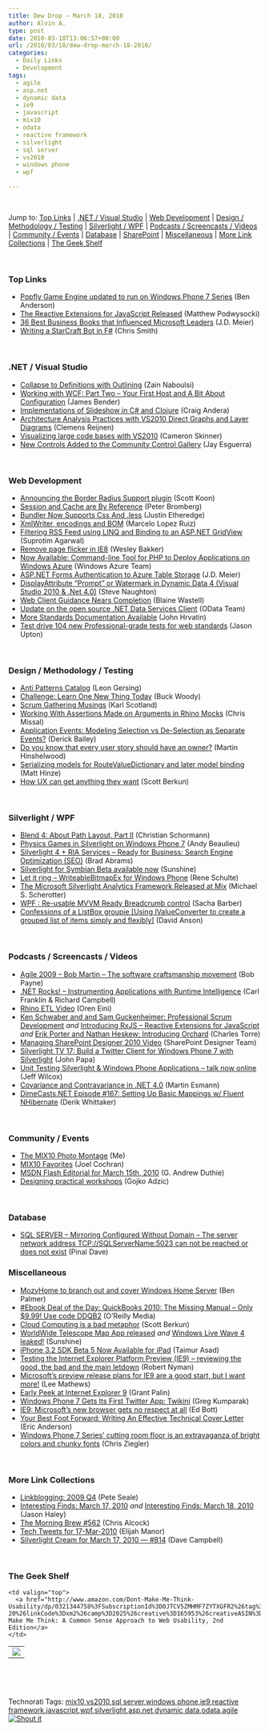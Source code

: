 ```yaml
---
title: Dew Drop – March 18, 2010
author: Alvin A.
type: post
date: 2010-03-18T13:06:57+00:00
url: /2010/03/18/dew-drop-march-18-2010/
categories:
  - Daily Links
  - Development
tags:
  - agile
  - asp.net
  - dynamic data
  - ie9
  - javascript
  - mix10
  - odata
  - reactive framework
  - silverlight
  - sql server
  - vs2010
  - windows phone
  - wpf

---
```

&#160;

Jump to: [Top Links][1] | [.NET / Visual Studio][2] | [Web Development][3] | [Design / Methodology / Testing][4] | [Silverlight / WPF][5] | [Podcasts / Screencasts / Videos][6] | [Community / Events][7] | [Database][8] | [SharePoint][9] | [Miscellaneous][10] | [More Link Collections][11] | [The Geek Shelf][12] 

&#160;

### <a name="top"></a>Top Links

  * [Popfly Game Engine updated to run on Windows Phone 7 Series][13] (Ben Anderson)
  * [The Reactive Extensions for JavaScript Released][14] (Matthew Podwysocki)
  * [36 Best Business Books that Influenced Microsoft Leaders][15] (J.D. Meier)
  * [Writing a StarCraft Bot in F#][16] (Chris Smith)

&#160;

### <a name="dotnet"></a>.NET / Visual Studio

  * [Collapse to Definitions with Outlining][17] (Zain Naboulsi)
  * [Working with WCF: Part Two – Your First Host and A Bit About Configuration][18] (James Bender)
  * [Implementations of Slideshow in C# and Clojure][19] (Craig Andera)
  * [Architecture Analysis Practices with VS2010 Direct Graphs and Layer Diagrams][20] (Clemens Reijnen)
  * [Visualizing large code bases with VS2010][21] (Cameron Skinner)
  * [New Controls Added to the Community Control Gallery][22] (Jay Esguerra)

&#160;

### <a name="web"></a>Web Development

  * [Announcing the Border Radius Support plugin][23] (Scott Koon)
  * [Session and Cache are By Reference][24] (Peter Bromberg)
  * [Bundler Now Supports Css And .less][25] (Justin Etheredge)
  * [XmlWriter, encodings and BOM][26] (Marcelo Lopez Ruiz)
  * [Filtering RSS Feed using LINQ and Binding to an ASP.NET GridView][27] (Suprotim Agarwal)
  * [Remove page flicker in IE8][28] (Wesley Bakker)
  * [Now Available: Command-line Tool for PHP to Deploy Applications on Windows Azure][29] (Windows Azure Team)
  * [ASP.NET Forms Authentication to Azure Table Storage][30] (J.D. Meier)
  * [DisplayAttribute “Prompt” or Watermark in Dynamic Data 4 (Visual Studio 2010 & .Net 4.0)][31] (Steve Naughton)
  * [Web Client Guidance Nears Completion][32] (Blaine Wastell)
  * [Update on the open source .NET Data Services Client][33] (OData Team)
  * [More Standards Documentation Available][34] (John Hrvatin)
  * [Test drive 104 new Professional-grade tests for web standards][35] (Jason Upton)

&#160;

### <a name="design"></a>Design / Methodology / Testing

  * [Anti Patterns Catalog][36] (Leon Gersing)
  * [Challenge: Learn One New Thing Today][37] (Buck Woody)
  * [Scrum Gathering Musings][38] (Karl Scotland)
  * [Working With Assertions Made on Arguments in Rhino Mocks][39] (Chris Missal)
  * [Application Events: Modeling Selection vs De-Selection as Separate Events?][40] (Derick Bailey)
  * [Do you know that every user story should have an owner?][41] (Martin Hinshelwood)
  * [Serializing models for RouteValueDictionary and later model binding][42] (Matt Hinze)
  * [How UX can get anything they want][43] (Scott Berkun)

&#160;

### <a name="silverlight"></a>Silverlight / WPF

  * [Blend 4: About Path Layout, Part II][44] (Christian Schormann)
  * [Physics Games in Silverlight on Windows Phone 7][45] (Andy Beaulieu)
  * [Silverlight 4 + RIA Services &#8211; Ready for Business: Search Engine Optimization (SEO)][46] (Brad Abrams)
  * [Silverlight for Symbian Beta available now][47] (Sunshine)
  * [Let it ring &#8211; WriteableBitmapEx for Windows Phone][48] (Rene Schulte)
  * [The Microsoft Silverlight Analytics Framework Released at Mix][49] (Michael S. Scherotter)
  * [WPF : Re-usable MVVM Ready Breadcrumb control][50] (Sacha Barber)
  * [Confessions of a ListBox groupie [Using IValueConverter to create a grouped list of items simply and flexibly]][51] (David Anson)

&#160;

### <a name="podcasts"></a>Podcasts / Screencasts / Videos

  * [Agile 2009 &#8211; Bob Martin &#8211; The software craftsmanship movement][52] (Bob Payne)
  * [.NET Rocks! &#8211; Instrumenting Applications with Runtime Intelligence][53] (Carl Franklin & Richard Campbell)
  * [Rhino ETL Video][54] (Oren Eini)
  * [Ken Schwaber and and Sam Guckenheimer: Professional Scrum Development][55] _and_&#160;[Introducing RxJS &#8211; Reactive Extensions for JavaScript][56] _and_&#160;[Erik Porter and Nathan Heskew: Introducing Orchard][57] (Charles Torre)
  * [Managing SharePoint Designer 2010 Video][58] (SharePoint Designer Team)
  * [Silverlight TV 17: Build a Twitter Client for Windows Phone 7 with Silverlight][59] (John Papa)
  * [Unit Testing Silverlight & Windows Phone Applications – talk now online][60] (Jeff Wilcox)
  * [Covariance and Contravariance in .NET 4.0][61] (Martin Esmann)
  * [DimeCasts.NET Episode #167: Setting Up Basic Mappings w/ Fluent NHibernate][62] (Derik Whittaker)

&#160;

### <a name="events"></a>Community / Events

  * [The MIX10 Photo Montage][63] (Me)
  * [MIX10 Favorites][64] (Joel Cochran)
  * [MSDN Flash Editorial for March 15th, 2010][65] (G. Andrew Duthie)
  * [Designing practical workshops][66] (Gojko Adzic)

&#160;

### <a name="db"></a>Database

  * [SQL SERVER – Mirroring Configured Without Domain – The server network address TCP://SQLServerName:5023 can not be reached or does not exist][67] (Pinal Dave)

<a name="sp"></a>

### <a name="misc"></a>Miscellaneous

  * [MozyHome to branch out and cover Windows Home Server][68] (Ben Palmer)
  * [#Ebook Deal of the Day: QuickBooks 2010: The Missing Manual &#8211; Only $9.99! Use code DDQB2][69] (O&#8217;Reilly Media)
  * [Cloud Computing is a bad metaphor][70] (Scott Berkun)
  * [WorldWide Telescope Map App released][71] _and_&#160;[Windows Live Wave 4 leaked!][72] (Sunshine)
  * [iPhone 3.2 SDK Beta 5 Now Available for iPad][73] (Taimur Asad)
  * [Testing the Internet Explorer Platform Preview (IE9) – reviewing the good, the bad and the main letdown][74] (Robert Nyman)
  * [Microsoft&#8217;s preview release plans for IE9 are a good start, but I want more!][75] (Lee Mathews)
  * [Early Peek at Internet Explorer 9][76] (Grant Palin)
  * [Windows Phone 7 Gets Its First Twitter App: Twikini][77] (Greg Kumparak)
  * [IE9: Microsoft&#8217;s new browser gets no respect at all][78] (Ed Bott)
  * [Your Best Foot Forward: Writing An Effective Technical Cover Letter][79] (Eric Anderson)
  * [Windows Phone 7 Series&#8217; cutting room floor is an extravaganza of bright colors and chunky fonts][80] (Chris Ziegler)

&#160;

### <a name="links"></a>More Link Collections

  * [Linkblogging: 2009 Q4][81] (Pete Seale)
  * [Interesting Finds: March 17, 2010][82] _and_&#160;[Interesting Finds: March 18, 2010][83] (Jason Haley)
  * [The Morning Brew #562][84] (Chris Alcock)
  * [Tech Tweets for 17-Mar-2010][85] (Elijah Manor)
  * [Silverlight Cream for March 17, 2010 &#8212; #814][86] (Dave Campbell)

&#160;

### <a name="shelf"></a>The Geek Shelf

<table border="0" cellspacing="0" cellpadding="0">
  <tr>
    <td>
      <img data-recalc-dims="1" decoding="async" src="https://i0.wp.com/ecx.images-amazon.com/images/I/51mxPp49wRL._SL160_.jpg?w=660" />
    </td>
    
    <td valign="top">
      <a href="http://www.amazon.com/Dont-Make-Me-Think-Usability/dp/0321344758%3FSubscriptionId%3D0JTCV5ZMHMF7ZYTXGFR2%26tag%3Dalvinashcraft-20%26linkCode%3Dxm2%26camp%3D2025%26creative%3D165953%26creativeASIN%3D0321344758">Don&#8217;t Make Me Think: A Common Sense Approach to Web Usability, 2nd Edition</a>
    </td>
  </tr>
</table>

&#160;

<div style="padding-bottom: 0px; margin: 0px; padding-left: 0px; padding-right: 0px; display: inline; float: none; padding-top: 0px" id="scid:C16BAC14-9A3D-4c50-9394-FBFEF7A93539:f5c5072c-c2cd-4e13-bcdb-560bf7964485" class="wlWriterSmartContent">
  <!--dotnetkickit-->
</div>

&#160;

<div style="padding-bottom: 0px; margin: 0px; padding-left: 0px; padding-right: 0px; display: inline; float: none; padding-top: 0px" id="scid:0767317B-992E-4b12-91E0-4F059A8CECA8:da7437c7-87db-47ed-b5e9-bd2bf6bd955a" class="wlWriterSmartContent">
  Technorati Tags: <a href="http://technorati.com/tags/mix10" rel="tag">mix10</a>,<a href="http://technorati.com/tags/vs2010" rel="tag">vs2010</a>,<a href="http://technorati.com/tags/sql+server" rel="tag">sql server</a>,<a href="http://technorati.com/tags/windows+phone" rel="tag">windows phone</a>,<a href="http://technorati.com/tags/ie9" rel="tag">ie9</a>,<a href="http://technorati.com/tags/reactive+framework" rel="tag">reactive framework</a>,<a href="http://technorati.com/tags/javascript" rel="tag">javascript</a>,<a href="http://technorati.com/tags/wpf" rel="tag">wpf</a>,<a href="http://technorati.com/tags/silverlight" rel="tag">silverlight</a>,<a href="http://technorati.com/tags/asp.net" rel="tag">asp.net</a>,<a href="http://technorati.com/tags/dynamic+data" rel="tag">dynamic data</a>,<a href="http://technorati.com/tags/odata" rel="tag">odata</a>,<a href="http://technorati.com/tags/agile" rel="tag">agile</a>
</div>

<div class="wlWriterHeaderFooter" style="margin:0px; padding:0px 0px 0px 0px;">
  <div class="shoutIt">
    <a rev="vote-for" href="http://dotnetshoutout.com/Submit?url=http%3a%2f%2fwww.alvinashcraft.com%2f2010%2f03%2f18%2fdew-drop-march-18-2010%2f&title=Dew+Drop+-+March+18%2c+2010"><img decoding="async" alt="Shout it" src="http://dotnetshoutout.com/image.axd?url=https://morningdew-bpc6g3a0fgaxdxcu.eastus2-01.azurewebsites.net/2010/03/18/dew-drop-march-18-2010/" style="border:0px" /></a>
  </div>
</div>

 [1]: https://morningdew-bpc6g3a0fgaxdxcu.eastus2-01.azurewebsites.net/#top
 [2]: https://morningdew-bpc6g3a0fgaxdxcu.eastus2-01.azurewebsites.net/#dotnet
 [3]: https://morningdew-bpc6g3a0fgaxdxcu.eastus2-01.azurewebsites.net/#web
 [4]: https://morningdew-bpc6g3a0fgaxdxcu.eastus2-01.azurewebsites.net/#design
 [5]: https://morningdew-bpc6g3a0fgaxdxcu.eastus2-01.azurewebsites.net/#silverlight
 [6]: https://morningdew-bpc6g3a0fgaxdxcu.eastus2-01.azurewebsites.net/#podcasts
 [7]: https://morningdew-bpc6g3a0fgaxdxcu.eastus2-01.azurewebsites.net/#events
 [8]: https://morningdew-bpc6g3a0fgaxdxcu.eastus2-01.azurewebsites.net/#db
 [9]: https://morningdew-bpc6g3a0fgaxdxcu.eastus2-01.azurewebsites.net/#sp
 [10]: https://morningdew-bpc6g3a0fgaxdxcu.eastus2-01.azurewebsites.net/#misc
 [11]: https://morningdew-bpc6g3a0fgaxdxcu.eastus2-01.azurewebsites.net/#links
 [12]: https://morningdew-bpc6g3a0fgaxdxcu.eastus2-01.azurewebsites.net/#shelf
 [13]: http://blogs.msdn.com/ben_anderson/archive/2010/03/17/popfly-game-engine-updated-to-run-on-windows-phone-7-series.aspx
 [14]: http://codebetter.com/blogs/matthew.podwysocki/archive/2010/03/17/the-reactive-extensions-for-javascript-released.aspx
 [15]: http://feedproxy.google.com/~r/SourcesOfInsight/~3/l8jJmm1AZW0/
 [16]: http://feedproxy.google.com/~r/ChrisSmithsCompletelyUniqueView/~3/TcqQ-csR0OM/writing-a-starcraft-bot-in-f.aspx
 [17]: http://feedproxy.google.com/~r/zainnab/~3/7zCW77EK1cU/collapse-to-definitions-with-outlining-vstipedit0032.aspx
 [18]: http://jamescbender.com/bendersblog/archive/2010/03/17/working-with-wcf-part-two-ndash-your-first-host-and.aspx
 [19]: http://www.pluralsight-training.net/community/blogs/craig/archive/2010/03/17/implementations-of-slideshow-in-c-and-clojure.aspx
 [20]: http://feedproxy.google.com/~r/clemensreijnen/qzrF/~3/_rA1qK-PrBU/post.aspx
 [21]: http://blogs.msdn.com/camerons/archive/2010/03/17/visualizing-large-code-bases-with-vs2010.aspx
 [22]: http://windowsclient.net/downloads/folders/controlgallery/default.aspx
 [23]: http://lazycoder.com/jqueryplugins/?p=4
 [24]: http://feedproxy.google.com/~r/blogspot/lGrQ/~3/F1oad0Wa-8c/session-and-cache-are-by-reference_17.html
 [25]: http://www.codethinked.com/post.aspx?id=9899f4bc-eb9a-403a-a8de-6c970f954e3e
 [26]: http://blogs.msdn.com/marcelolr/archive/2010/03/17/xmlwriter-encodings-and-bom.aspx
 [27]: http://feedproxy.google.com/~r/netCurryRecentArticles/~3/HNP3JGhCXUI/ShowArticle.aspx
 [28]: http://weblogs.asp.net/wesleybakker/archive/2010/03/18/Remove-page-flicker-in-IE8.aspx
 [29]: http://blogs.msdn.com/windowsazure/archive/2010/03/17/now-available-command-line-tool-for-php-to-deploy-applications-on-windows-azure.aspx
 [30]: http://blogs.msdn.com/jmeier/archive/2010/03/18/asp-net-forms-authentication-to-azure-table-storage.aspx
 [31]: http://csharpbits.notaclue.net/2010/02/displayattribute-prompt-or-watermark-in.html
 [32]: http://blogs.msdn.com/blaine/archive/2010/03/18/web-client-guidance-nears-completion.aspx
 [33]: http://www.odata.org/blog/2010/3/17/update-on-the-open-source-net-data-services-client
 [34]: http://blogs.msdn.com/ie/archive/2010/03/17/more-standards-documentation-available.aspx
 [35]: http://blogs.msdn.com/ie/archive/2010/03/17/test-drive-104-new-professional-grade-tests-for-web-standards.aspx
 [36]: http://feedproxy.google.com/~r/fallenrogue/~3/jCMEwRRHe94/454835934
 [37]: http://blogs.msdn.com/buckwoody/archive/2010/03/17/challenge-learn-one-new-thing-today.aspx
 [38]: http://availagility.co.uk/2010/03/17/scrum-gathering-musings/
 [39]: http://feedproxy.google.com/~r/LosTechies/~3/k0o2Bvbxcq0/working-with-assertions-made-on-arguments-in-rhino-mocks.aspx
 [40]: http://feedproxy.google.com/~r/LosTechies/~3/g7JiKlR700U/application-events-modeling-selection-vs-de-selection-as-separate-events.aspx
 [41]: http://feedproxy.google.com/~r/MartinHinshelwood/~3/3etykXpTAP0/do-you-know-that-every-user-story-should-have-an.aspx
 [42]: http://mhinze.com/serializing-models-for-routevaluedictionary-and-later-model-binding/
 [43]: http://www.scottberkun.com/blog/2010/how-ux-gets-anything-they-want/
 [44]: http://electricbeach.org/?p=529
 [45]: http://www.andybeaulieu.com/Default.aspx?tabid=67&EntryID=194
 [46]: http://blogs.msdn.com/brada/archive/2010/03/17/silverlight-4-ria-services-ready-for-business-search-engine-optimization-seo.aspx
 [47]: http://feedproxy.google.com/~r/liveside/~3/MXdvyf7vVP8/silverlight-for-symbian-beta-available-now.aspx
 [48]: http://kodierer.blogspot.com/2010/03/let-it-ring-writeablebitmapex-for.html
 [49]: http://feedproxy.google.com/~r/Synergist/~3/oyamoeVhGJc/the-microsoft-silverlight-analytics-framework-released-at-mix.aspx
 [50]: http://sachabarber.net/?p=685
 [51]: http://blogs.msdn.com/delay/archive/2010/03/17/confessions-of-a-listbox-groupie-using-ivalueconverter-to-create-a-grouped-list-of-items-simply-and-flexibly.aspx
 [52]: http://agiletoolkit.libsyn.com/index.php?post_id=594182#
 [53]: http://www.dotnetrocks.com/default.aspx?ShowNum=534
 [54]: http://feedproxy.google.com/~r/AyendeRahien/~3/cTxkv-LJqxk/rhino-etl-video.aspx
 [55]: http://channel9.msdn.com/posts/Charles/Ken-Schwaber-and-and-Sam-Guckenheimer-Professional-Scrum-Development/
 [56]: http://channel9.msdn.com/posts/Charles/Introducing-RxJS-Reactive-Extensions-for-JavaScript/
 [57]: http://channel9.msdn.com/posts/Charles/Erik-Porter-and-Nathan-Heskew-Introducing-Orchard/
 [58]: http://blogs.msdn.com/sharepointdesigner/archive/2010/03/17/managing-sharepoint-designer-2010-video.aspx
 [59]: http://channel9.msdn.com/shows/SilverlightTV/Silverlight-TV-17-Build-a-Twitter-Client-for-Windows-Phone-7-with-Silverlight/
 [60]: http://www.jeff.wilcox.name/2010/03/mix10-testing-talk-online/
 [61]: http://channel9.msdn.com/posts/martinesmann/Covariance-and-Contravariance-in-NET-40/
 [62]: http://feedproxy.google.com/~r/Dimecastsnet--InformAndEducateIn10MinutesOrLess/~3/o5_qh6cL2a8/167
 [63]: http://feeds.dzone.com/~r/zones/dotnet/~3/12B-M4Rb-2A/mix10-photo-montage
 [64]: http://www.developingfor.net/net/mix10-favorites.html
 [65]: http://blogs.msdn.com/gduthie/archive/2010/03/17/msdn-flash-editorial-for-march-15th-2010.aspx
 [66]: http://gojko.net/2010/03/18/designing-practical-workshops/
 [67]: http://blog.sqlauthority.com/2010/03/18/sql-server-mirroring-configured-without-domain-the-server-network-address-tcpsqlservername5023-can-not-be-reached-or-does-not-exist/
 [68]: http://feedproxy.google.com/~r/tcmagazine/~3/znrlVsY8U3A/comments.php
 [69]: http://feeds.oreilly.com/~r/oreilly/news/~3/g6qRcR4y6Lo/
 [70]: http://www.scottberkun.com/blog/2010/cloud-computing-is-a-bad-metaphor/
 [71]: http://feedproxy.google.com/~r/liveside/~3/nIB-kn2jI14/worldwide-telescope-map-app-released.aspx
 [72]: http://feedproxy.google.com/~r/liveside/~3/pVyMfXVDsyc/windows-live-wave-4-leaked.aspx
 [73]: http://feedproxy.google.com/~r/RedmondPie/~3/EVHprFSNDv8/
 [74]: http://feeds.dzone.com/~r/zones/dotnet/~3/fevlG_gHJew/testing-internet-explorer
 [75]: http://www.pheedcontent.com/click.phdo?i=5ba750dbc8ac4fa52ad8687d0fcea85a
 [76]: http://grantpalin.com/2010/03/17/early-peek-at-internet-explorer-9/
 [77]: http://feedproxy.google.com/~r/Techcrunch/~3/E_6ECML-F7Y/
 [78]: http://feedproxy.google.com/~r/zdnet/Bott/~3/FKywnQC23a4/
 [79]: http://feedproxy.google.com/~r/LosTechies/~3/4az8KgZu-6U/your-best-foot-forward-writing-an-effective-technical-cover-letter.aspx
 [80]: http://www.engadget.com/2010/03/17/windows-phone-7-series-cutting-room-floor-is-an-extravaganza-of/
 [81]: http://www.pseale.com/blog/Linkblogging2009Q4.aspx
 [82]: http://jasonhaley.com/blog/post.aspx?id=4d2cfadc-1cc9-4a74-9406-234ad81a3c2b
 [83]: http://jasonhaley.com/blog/post.aspx?id=24baa740-f4c3-4b44-9fa9-4249e96251f8
 [84]: http://feedproxy.google.com/~r/ReflectivePerspective/~3/Jr9OAld6q-M/
 [85]: http://elijahmanor.com/webdevdotnet/post.aspx?id=a4a2c6f1-f8be-4ca0-9da2-aef2a0dc612c
 [86]: http://geekswithblogs.net/WynApseTechnicalMusings/archive/2010/03/17/138590.aspx